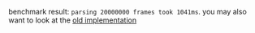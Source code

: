 benchmark result: `parsing 20000000 frames took 1041ms`.
you may also want to look at the [old implementation](https://github.com/fatihky/framer/tree/master/c)
